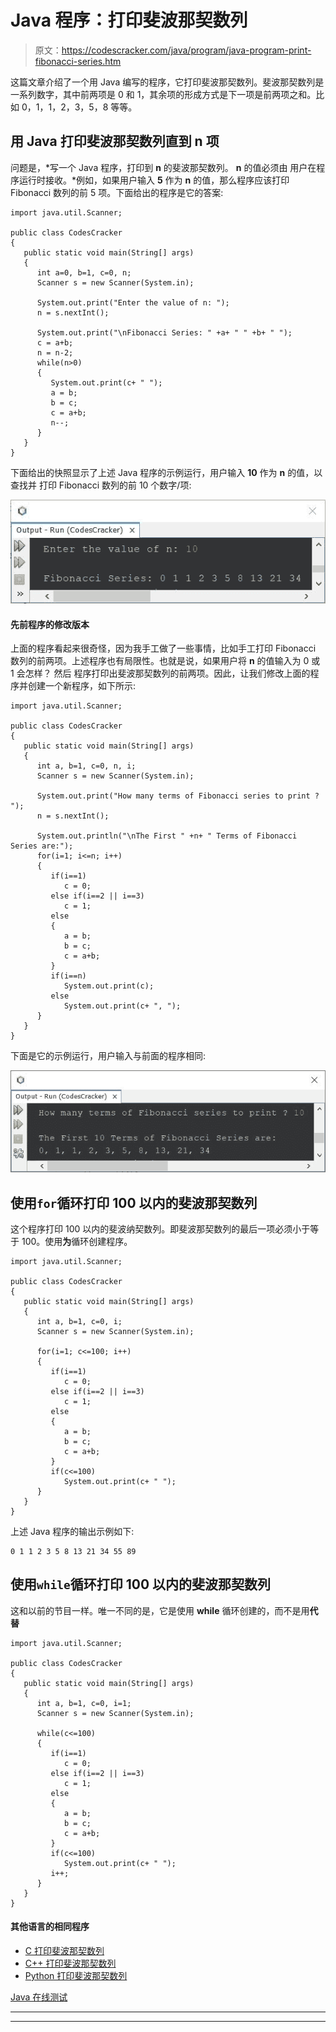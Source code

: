 # Java 程序：打印斐波那契数列

> 原文：<https://codescracker.com/java/program/java-program-print-fibonacci-series.htm>

这篇文章介绍了一个用 Java 编写的程序，它打印斐波那契数列。斐波那契数列是一系列数字，其中前两项是 0 和 1，其余项的形成方式是下一项是前两项之和。比如 0，1，1，2，3，5，8 等等。

## 用 Java 打印斐波那契数列直到 n 项

问题是，*写一个 Java 程序，打印到 **n** 的斐波那契数列。 **n** 的值必须由 用户在程序运行时接收。*例如，如果用户输入 **5** 作为 **n** 的值，那么程序应该打印 Fibonacci 数列的前 5 项。下面给出的程序是它的答案:

```
import java.util.Scanner;

public class CodesCracker
{
   public static void main(String[] args)
   {
      int a=0, b=1, c=0, n;
      Scanner s = new Scanner(System.in);

      System.out.print("Enter the value of n: ");
      n = s.nextInt();

      System.out.print("\nFibonacci Series: " +a+ " " +b+ " ");
      c = a+b;
      n = n-2;
      while(n>0)
      {
         System.out.print(c+ " ");
         a = b;
         b = c;
         c = a+b;
         n--;
      }
   }
}
```

下面给出的快照显示了上述 Java 程序的示例运行，用户输入 **10** 作为 **n** 的值，以查找并 打印 Fibonacci 数列的前 10 个数字/项:

![java print fibonacci series upto n](img/fb8a8bbe03c67aac93fe78854904e092.png)

#### 先前程序的修改版本

上面的程序看起来很奇怪，因为我手工做了一些事情，比如手工打印 Fibonacci 数列的前两项。上述程序也有局限性。也就是说，如果用户将 **n** 的值输入为 0 或 1 会怎样？
然后 程序打印出斐波那契数列的前两项。因此，让我们修改上面的程序并创建一个新程序，如下所示:

```
import java.util.Scanner;

public class CodesCracker
{
   public static void main(String[] args)
   {
      int a, b=1, c=0, n, i;
      Scanner s = new Scanner(System.in);

      System.out.print("How many terms of Fibonacci series to print ? ");
      n = s.nextInt();

      System.out.println("\nThe First " +n+ " Terms of Fibonacci Series are:");
      for(i=1; i<=n; i++)
      {
         if(i==1)
            c = 0;
         else if(i==2 || i==3)
            c = 1;
         else
         {
            a = b;
            b = c;
            c = a+b;
         }
         if(i==n)
            System.out.print(c);
         else
            System.out.print(c+ ", ");
      }
   }
}
```

下面是它的示例运行，用户输入与前面的程序相同:

![print fibonacci series in java](img/5a176cbb15a098b5283c7c642c707517.png)

## 使用`for`循环打印 100 以内的斐波那契数列

这个程序打印 100 以内的斐波纳契数列。即斐波那契数列的最后一项必须小于等于 100。使用**为**循环创建程序。

```
import java.util.Scanner;

public class CodesCracker
{
   public static void main(String[] args)
   {
      int a, b=1, c=0, i;
      Scanner s = new Scanner(System.in);

      for(i=1; c<=100; i++)
      {
         if(i==1)
            c = 0;
         else if(i==2 || i==3)
            c = 1;
         else
         {
            a = b;
            b = c;
            c = a+b;
         }
         if(c<=100)
            System.out.print(c+ " ");
      }
   }
}
```

上述 Java 程序的输出示例如下:

```
0 1 1 2 3 5 8 13 21 34 55 89 
```

## 使用`while`循环打印 100 以内的斐波那契数列

这和以前的节目一样。唯一不同的是，它是使用 **while** 循环创建的，而不是用**代替**

```
import java.util.Scanner;

public class CodesCracker
{
   public static void main(String[] args)
   {
      int a, b=1, c=0, i=1;
      Scanner s = new Scanner(System.in);

      while(c<=100)
      {
         if(i==1)
            c = 0;
         else if(i==2 || i==3)
            c = 1;
         else
         {
            a = b;
            b = c;
            c = a+b;
         }
         if(c<=100)
            System.out.print(c+ " ");
         i++;
      }
   }
}
```

#### 其他语言的相同程序

*   [C 打印斐波那契数列](/c/program/c-program-print-fabonacci-series.htm)
*   [C++ 打印斐波那契数列](/cpp/program/cpp-program-print-fabonacci-series.htm)
*   [Python 打印斐波那契数列](/python/program/python-program-print-fibonacci-series.htm)

[Java 在线测试](/exam/showtest.php?subid=1)

* * *

* * *
